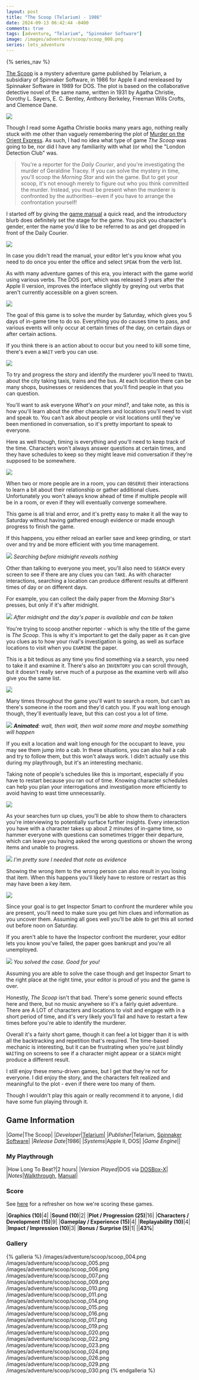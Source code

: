 ```yaml
---
layout: post
title: "The Scoop (Telarium) - 1986"
date: 2024-09-13 06:42:44 -0400
comments: true
tags: [adventure, "Telarium", "Spinnaker Software"]
image: /images/adventure/scoop/scoop_000.png
series: lets_adventure
---
```

{% series_nav %}

[The Scoop](https://en.wikipedia.org/wiki/The_Scoop_(video_game)) is a mystery adventure game published by Telarium, a subsidiary of Spinnaker Software, in 1986 for Apple II and rereleased by Spinnaker Software in 1989 for DOS. The plot is based on the collaborative detective novel of the same name, written in 1931 by Agatha Christie, Dorothy L. Sayers, E. C. Bentley, Anthony Berkeley, Freeman Wills Crofts, and Clemence Dane.

![](/images/adventure/scoop/scoop_028.png)

Though I read some Agatha Christie books many years ago, nothing really stuck with me other than vaguely remembering the plot of [Murder on the Orient Express](https://en.wikipedia.org/wiki/Murder_on_the_Orient_Express). As such, I had no idea what type of game _The Scoop_ was going to be, nor did I have any familiarity with what (or who) the "London Detection Club" was.

> You're a reporter for the _Daily Courier_, and you're investigating the murder of Geraldine Tracey. If you can solve the mystery in time, you'll scoop the  _Morning Star_ and win the game. But to get your scoop, it's not enough merely to figure out who you think committed the murder. Instead, you must be present when the murderer is confronted by the authorities--even if you have to arrange the confrontation yourself!

I started off by giving the [game manual](https://www.mocagh.org/spinnaker/scoop-manual.pdf) a quick read, and the introductory blurb does definitely set the stage for the game. You pick you character's gender, enter the name you'd like to be referred to as and get dropped in front of the Daily Courier.

![](/images/adventure/scoop/scoop_001.png)

In case you didn't read the manual, your editor let's you know what you need to do once you enter the office and select `SPEAK` from the verb list.

As with many adventure games of this era, you interact with the game world using various verbs. The DOS port, which was released 3 years after the Apple II version, improves the interface slightly by greying out verbs that aren't currently accessible on a given screen.

![](/images/adventure/scoop/scoop_008.png)

The goal of this game is to solve the murder by Saturday, which gives you 5 days of in-game time to do so. Everything you do causes time to pass, and various events will only occur at certain times of the day, on certain days or after certain actions.

If you think there is an action about to occur but you need to kill some time, there's even a `WAIT` verb you can use.

![](/images/adventure/scoop/scoop_002.png)

To try and progress the story and identify the murderer you'll need to `TRAVEL` about the city taking taxis, trains and the bus. At each location there can be many shops, businesses or residences that you'll find people in that you can question.

You'll want to ask everyone _What's on your mind?_, and take note, as this is how you'll learn about the other characters and locations you'll need to visit and speak to. You can't ask about people or visit locations until they've been mentioned in conversation, so it's pretty important to speak to everyone.

Here as well though, timing is everything and you'll need to keep track of the time. Characters won't always answer questions at certain times, and they have schedules to keep so they might leave mid conversation if they're supposed to be somewhere.

![](/images/adventure/scoop/scoop_003.png)

When two or more people are in a room, you can `OBSERVE` their interactions to learn a bit about their relationship or gather additional clues. Unfortunately you won't always know ahead of time if multiple people will be in a room, or even if they will eventually converge somewhere.

This game is all trial and error, and it's pretty easy to make it all the way to Saturday without having gathered enough evidence or made enough progress to finish the game.

If this happens, you either reload an earlier save and keep grinding, or start over and try and be more efficient with you time management.

![](/images/adventure/scoop/scoop_012.png)
_Searching before midnight reveals nothing_

Other than talking to everyone you meet, you'll also need to `SEARCH` every screen to see if there are any clues you can `TAKE`. As with character interactions, searching a location can produce different results at different times of day or on different days.

For example, you can collect the daily paper from the _Morning Star_'s presses, but only if it's after midnight.

![](/images/adventure/scoop/scoop_013.png)
_After midnight and the day's paper is available and can be taken_

You're trying to scoop another reporter - which is why the title of the game is _The Scoop_. This is why it's important to get the daily paper as it can give you clues as to how your rival's investigation is going, as well as surface locations to visit when you `EXAMINE` the paper.

This is a bit tedious as any time you find something via a search, you need to take it and examine it. There's also an `INVENTORY` you can scroll through, but it doesn't really serve much of a purpose as the examine verb will also give you the same list.

![](/images/adventure/scoop/scoop_018.png)

Many times throughout the game you'll want to search a room, but can't as there's someone in the room and they'd catch you. If you wait long enough though, they'll eventually leave, but this can cost you a lot of time.

![](/images/adventure/scoop/scoop_000.gif)
_**Animated**: wait, then wait, then wait some more and maybe something will happen_

If you exit a location and wait long enough for the occupant to leave, you may see them jump into a cab. In these situations, you can also hail a cab and try to follow them, but this won't always work. I didn't actually use this during my playthrough, but it's an interesting mechanic.

Taking note of people's schedules like this is important, especially if you have to restart because you ran out of time. Knowing character schedules can help you plan your interrogations and investigation more efficiently to avoid having to wast time unnecessarily.

![](/images/adventure/scoop/scoop_021.png)

As your searches turn up clues, you'll be able to show them to characters you're interviewing to potentially surface further insights. Every interaction you have with a character takes up about 2 minutes of in-game time, so hammer everyone with questions can sometimes trigger their departure, which can leave you having asked the wrong questions or shown the wrong items and unable to progress.

![](/images/adventure/scoop/scoop_025.png)
_I'm pretty sure I needed that note as evidence_

Showing the wrong item to the wrong person can also result in you losing that item. When this happens you'll likely have to restore or restart as this may have been a key item.

![](/images/adventure/scoop/scoop_027.png)

Since your goal is to get Inspector Smart to confront the murderer while you are present, you'll need to make sure you get him clues and information as you uncover them. Assuming all goes well you'll be able to get this all sorted out before noon on Saturday.

If you aren't able to have the Inspector confront the murderer, your editor lets you know you've failed, the paper goes bankrupt and you're all unemployed.

![](/images/adventure/scoop/scoop_031.png)
_You solved the case. Good for you!_

Assuming you are able to solve the case though and get Inspector Smart to the right place at the right time, your editor is proud of you and the game is over.

Honestly, _The Scoop_ isn't that bad. There's some generic sound effects here and there, but no music anywhere so it's a fairly quiet adventure. There are A LOT of characters and locations to visit and engage with in a short period of time, and it's very likely you'll fail and have to restart a few times before you're able to identify the murderer.

Overall it's a fairly short game, though it can feel a lot bigger than it is with all the backtracking and repetition that's required. The time-based mechanic is interesting, but it can be frustrating when you're just blindly `WAIT`ing on screens to see if a character might appear or a `SEARCH` might produce a different result.

I still enjoy these menu-driven games, but I get that they're not for everyone. I did enjoy the story, and the characters felt realized and meaningful to the plot - even if there were too many of them.

Though I wouldn't play this again or really recommend it to anyone, I did have some fun playing through it.

## Game Information

|*Game*|The Scoop|
|*Developer*|[Telarium](https://en.wikipedia.org/wiki/Telarium)|
|*Publisher*|Telarium, [Spinnaker Software](https://en.wikipedia.org/wiki/Spinnaker_Software)|
|*Release Date*|1986|
|*Systems*|Apple II, DOS|
|*Game Engine*||

### My Playthrough

|How Long To Beat?|2 hours|
|*Version Played*|DOS via [DOSBox-X](https://dosbox-x.com/)|
|*Notes*|[Walkthrough](https://gamefaqs.gamespot.com/pc/565143-the-scoop/faqs/54081), [Manual](https://www.mocagh.org/spinnaker/scoop-manual.pdf)|

### Score

See [here](https://www.alexbevi.com/blog/2021/07/28/adventure-games-1980-1999/#scoring) for a refresher on how we're scoring these games.

|**Graphics (10)**|4|
|**Sound (10)**|2|
|**Plot / Progression (25)**|16|
|**Characters / Development (15)**|9|
|**Gameplay / Experience (15)**|4|
|**Replayability (10)**|4|
|**Impact / Impression (10)**|3|
|**Bonus / Surprise (5)**|1|
||**43%**|

### Gallery

{% galleria %}
/images/adventure/scoop/scoop_004.png
/images/adventure/scoop/scoop_005.png
/images/adventure/scoop/scoop_006.png
/images/adventure/scoop/scoop_007.png
/images/adventure/scoop/scoop_009.png
/images/adventure/scoop/scoop_010.png
/images/adventure/scoop/scoop_011.png
/images/adventure/scoop/scoop_014.png
/images/adventure/scoop/scoop_015.png
/images/adventure/scoop/scoop_016.png
/images/adventure/scoop/scoop_017.png
/images/adventure/scoop/scoop_019.png
/images/adventure/scoop/scoop_020.png
/images/adventure/scoop/scoop_022.png
/images/adventure/scoop/scoop_023.png
/images/adventure/scoop/scoop_024.png
/images/adventure/scoop/scoop_026.png
/images/adventure/scoop/scoop_029.png
/images/adventure/scoop/scoop_030.png
{% endgalleria %}